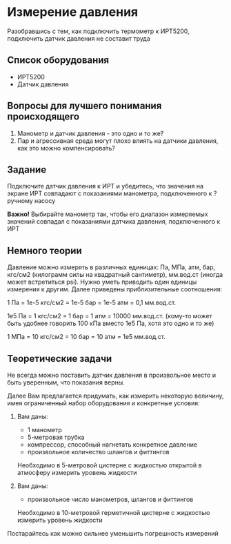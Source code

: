 # Измерение давления

Разобравшись с тем, как подключить термометр к ИРТ5200, подключить датчик давления не составит труда

## Список оборудования

- ИРТ5200
- Датчик давления 

## Вопросы для лучшего понимания происходящего

1. Манометр и датчик давления - это одно и то же?
2. Пар и агрессивная среда могут плохо влиять на датчики давления, как это можно компенсировать?

## Задание 

Подключите датчик давления к ИРТ и убедитесь, что значения на экране ИРТ совпадают с показаниями манометра, 
подключенного к ? ручному насосу

**Важно!** Выбирайте манометр так, чтобы его диапазон измеряемых значений совпадал с показаниями датчика давления, подключенного к ИРТ

## Немного теории

Давление можно измерять в различных единицах: Па, МПа, атм, бар, кгс/см2 (килограмм силы на квадратный сантиметр), мм.вод.ст (иногда может встретиться psi). 
Нужно уметь приводить один единицы измерения к другим. Далее приведены приблизительные соотношения:

1 Па = 1e-5 кгс/см2 = 1е-5 бар = 1е-5 атм = 0,1 мм.вод.ст.

1е5 Па = 1 кгс/см2  = 1 бар = 1 атм = 10000 мм.вод.ст. (кому-то может быть удобнее говорить 100 кПа вместо 1е5 Па, хотя это одно и то же)

1 МПа = 10 кгс/см2  = 10 бар = 10 атм = 1e5 мм.вод.ст. 

## Теоретические задачи

Не всегда можно поставить датчик давления в произвольное место и быть уверенным, что показания верны.

Далее Вам предлагается придумать, как измерить некоторую величину, имея ограниченный набор оборудования и конкретные условия:

1. Вам даны:
	- 1 манометр
	- 5-метровая трубка
	- компрессор, способный нагнетать конкретное давление
	- произвольное количество шлангов и фиттингов

	Необходимо в 5-метровой цистерне с жидкостью открытой в атмосферу измерить уровень жидкости

2. Вам даны:
	- произвольное число манометров, шлангов и фиттингов

	Необходимо в 10-метровой герметичной цистерне с жидкостью измерить уровень жидкости

Постарайтесь как можно сильнее уменьшить погрешность измерений
